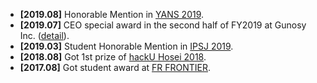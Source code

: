 - **[2019.08]** Honorable Mention in [YANS 2019](https://www.hosei.ac.jp/gs/NEWS/zaigaku/koganei/20190920/).
- **[2019.07]** CEO special award in the second half of FY2019 at Gunosy Inc. ([detail](https://gunosiru.gunosy.co.jp/entry/party-7th-secondhalf)).
- **[2019.03]** Student Honorable Mention in [IPSJ 2019](https://www.hosei.ac.jp/gs/NEWS/topics/jusho/190411_4/).
- **[2018.08]** Got 1st prize of [hackU Hosei 2018](https://hacku.yahoo.co.jp/hosei2018/).
- **[2017.08]** Got student award at [FR FRONTIER](https://deepanalytics.connpass.com/event/56007/).
